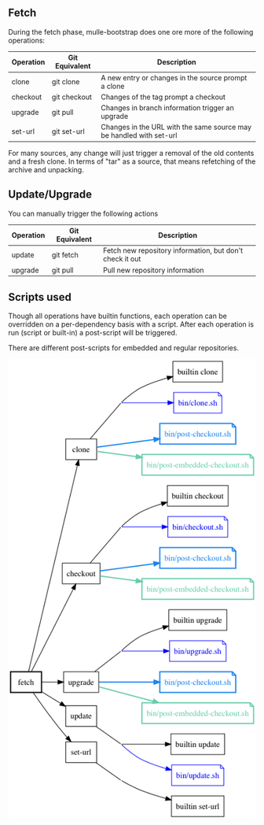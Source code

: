 ## Fetch

During the fetch phase, mulle-bootstrap does one ore more of the following
operations:

Operation | Git Equivalent | Description
----------|----------------|----------------------------
clone     | git clone      | A new entry or changes in the source prompt a clone
checkout  | git checkout   | Changes of the tag prompt a checkout
upgrade   | git pull       | Changes in branch information trigger an upgrade
set-url   | git set-url    | Changes in the URL with the same source may be handled with set-url

For many sources, any change will just trigger a removal of the old contents
and a fresh clone. In terms of "tar" as a source, that means refetching of the
archive and unpacking.


## Update/Upgrade

You can manually trigger the following actions

Operation | Git Equivalent | Description
----------|----------------|------------------------------
update    | git fetch      | Fetch new repository information, but don't check it out
upgrade   | git pull       | Pull new repository information


## Scripts used

Though all operations have builtin functions, each operation can be overridden
on a per-dependency basis with a script. After each operation is run (script
or built-in) a post-script will be triggered.

There are different post-scripts for embedded and regular repositories.

![fetch-scripts](fetch-scripts.png)
